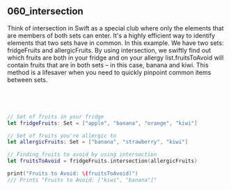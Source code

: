 ## 060_intersection

Think of intersection in Swift as a special club where only the elements that are members of both sets can enter. It's a highly efficient way to identify elements that two sets have in common. In this example. We have two sets: fridgeFruits and allergicFruits. By using intersection, we swiftly find out which fruits are both in your fridge and on your allergy list.fruitsToAvoid will contain fruits that are in both sets – in this case, banana and kiwi. This method is a lifesaver when you need to quickly pinpoint common items between sets.

```swift




// Set of fruits in your fridge
let fridgeFruits: Set = ["apple", "banana", "orange", "kiwi"]

// Set of fruits you're allergic to
let allergicFruits: Set = ["banana", "strawberry", "kiwi"]

// Finding fruits to avoid by using intersection
let fruitsToAvoid = fridgeFruits.intersection(allergicFruits)

print("Fruits to Avoid: \(fruitsToAvoid)")
/// Prints "Fruits to Avoid: ["kiwi", "banana"]"

```